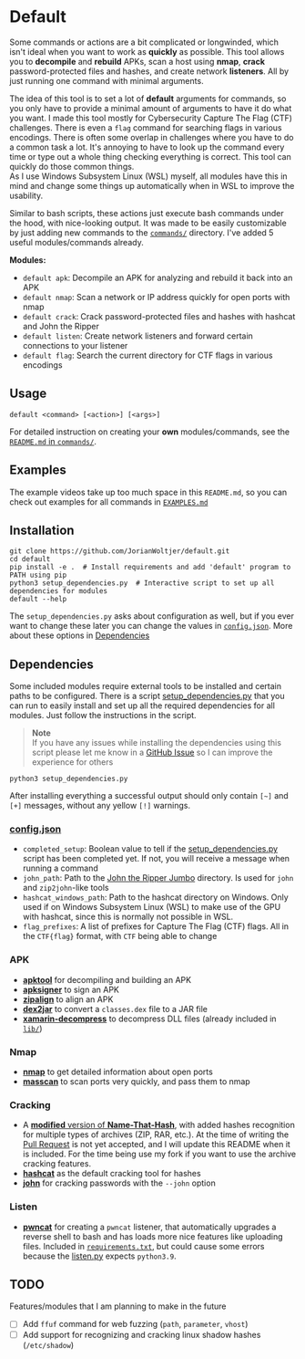 # Default

Some commands or actions are a bit complicated or longwinded, which isn't ideal when you want to work as **quickly** as possible. This tool allows you to **decompile** and **rebuild** APKs, scan a host using **nmap**, **crack** password-protected files and hashes, and create network **listeners**. All by just running one command with minimal arguments. 

The idea of this tool is to set a lot of **default** arguments for commands, so you only have to provide a minimal amount of arguments to have it do what you want. I made this tool mostly for Cybersecurity Capture The Flag (CTF) challenges. There is even a `flag` command for searching flags in various encodings. There is often some overlap in challenges where you have to do a common task a lot. It's annoying to have to look up the command every time or type out a whole thing checking everything is correct. This tool can quickly do those common things.  
As I use Windows Subsystem Linux (WSL) myself, all modules have this in mind and change some things up automatically when in WSL to improve the usability. 

Similar to bash scripts, these actions just execute bash commands under the hood, with nice-looking output. It was made to be easily customizable by just adding new commands to the [`commands/`](default/commands/) directory. I've added 5 useful modules/commands already. 

**Modules:**

* `default apk`: Decompile an APK for analyzing and rebuild it back into an APK
* `default nmap`: Scan a network or IP address quickly for open ports with nmap
* `default crack`: Crack password-protected files and hashes with hashcat and John the Ripper
* `default listen`: Create network listeners and forward certain connections to your listener
* `default flag`: Search the current directory for CTF flags in various encodings

## Usage

```Shell
default <command> [<action>] [<args>]
```

For detailed instruction on creating your **own** modules/commands, see the [`README.md` in `commands/`](default/commands/README.md). 

## Examples

The example videos take up too much space in this `README.md`, so you can check out examples for all commands in [`EXAMPLES.md`](EXAMPLES.md)

## Installation

```Shell
git clone https://github.com/JorianWoltjer/default.git
cd default
pip install -e .  # Install requirements and add 'default' program to PATH using pip
python3 setup_dependencies.py  # Interactive script to set up all dependencies for modules
default --help
```

The `setup_dependencies.py` asks about configuration as well, but if you ever want to change these later you can change the values in [`config.json`](default/config.json). More about these options in [Dependencies](#configjson)

## Dependencies

Some included modules require external tools to be installed and certain paths to be configured. There is a script [setup_dependencies.py](setup_dependencies.py) that you can run to easily install and set up all the required dependencies for all modules. Just follow the instructions in the script. 

> **Note**  
> If you have any issues while installing the dependencies using this script please let me know in a [GitHub Issue](https://github.com/JorianWoltjer/default/issues) so I can improve the experience for others

```Shell
python3 setup_dependencies.py
```

After installing everything a successful output should only contain `[~]` and `[+]` messages, without any yellow `[!]` warnings. 

### [config.json](default/config.json)

* `completed_setup`: Boolean value to tell if the [setup_dependencies.py](setup_dependencies.py) script has been completed yet. If not, you will receive a message when running a command
* `john_path`: Path to the [John the Ripper Jumbo](https://github.com/openwall/john) directory. Is used for `john` and `zip2john`-like tools
* `hashcat_windows_path`: Path to the hashcat directory on Windows. Only used if on Windows Subsystem Linux (WSL) to make use of the GPU with hashcat, since this is normally not possible in WSL. 
* `flag_prefixes`: A list of prefixes for Capture The Flag (CTF) flags. All in the `CTF{flag}` format, with `CTF` being able to change

### APK

* [**apktool**](https://ibotpeaches.github.io/Apktool/) for decompiling and building an APK
* [**apksigner**](https://developer.android.com/studio/command-line/apksigner) to sign an APK
* [**zipalign**](https://developer.android.com/studio/command-line/zipalign) to align an APK
* [**dex2jar**](https://github.com/pxb1988/dex2jar) to convert a `classes.dex` file to a JAR file
* [**xamarin-decompress**](https://github.com/NickstaDB/xamarin-decompress) to decompress DLL files (already included in [`lib/`](default/lib))

### Nmap

* [**nmap**](https://nmap.org/) to get detailed information about open ports
* [**masscan**](https://github.com/robertdavidgraham/masscan) to scan ports very quickly, and pass them to nmap

### Cracking

* A [**modified** version of **Name-That-Hash**](https://github.com/JorianWoltjer/Name-That-Hash), with added hashes recognition for multiple types of archives (ZIP, RAR, etc.). At the time of writing the [Pull Request](https://github.com/HashPals/Name-That-Hash/pull/138) is not yet accepted, and I will update this README when it is included. For the time being use my fork if you want to use the archive cracking features. 
* [**hashcat**](https://hashcat.net/hashcat/) as the default cracking tool for hashes
* [**john**](https://github.com/openwall/john) for cracking passwords with the `--john` option

### Listen

* [**pwncat**](https://github.com/calebstewart/pwncat) for creating a `pwncat` listener, that automatically upgrades a reverse shell to bash and has loads more nice features like uploading files. Included in [`requirements.txt`](requirements.txt), but could cause some errors because the [listen.py](default/commands/listen.py) expects `python3.9`.

## TODO

Features/modules that I am planning to make in the future

- [ ] Add `ffuf` command for web fuzzing (`path`, `parameter`, `vhost`)
- [ ] Add support for recognizing and cracking linux shadow hashes (`/etc/shadow`)
